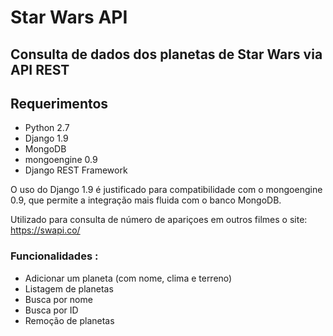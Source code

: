 # Star Wars API

## Consulta de dados dos planetas de Star Wars via API REST 

## Requerimentos

- Python 2.7
- Django 1.9
- MongoDB
- mongoengine 0.9
- Django REST Framework

O uso do Django 1.9 é justificado para compatibilidade com o mongoengine 0.9, que permite a integração mais fluida com o banco MongoDB.

Utilizado para consulta de número de apariçoes em outros filmes o site: https://swapi.co/


### Funcionalidades : 

- Adicionar um planeta (com nome, clima e terreno)
- Listagem de planetas
- Busca por nome
- Busca por ID
- Remoção de planetas